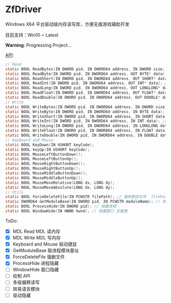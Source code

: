 # ZfDriver

Windows X64 平台驱动级内存读写库，方便无痕游戏辅助开发

目前支持：Win10 ~ Latest

**Warning**: Progressing Project...

[API](https://github.com/Zakiaatot/ZfDriver/blob/main/ZfDriver/ZfDriver.h):

```c
// Read
static BOOL ReadBytes(IN DWORD pid, IN DWORD64 address, IN DWORD size, OUT BYTE* data); // 读字节集: data需自己申请空间且确保空间大于size
static BOOL ReadByte(IN DWORD pid, IN DWORD64 address, OUT BYTE* data); // 读字节
static BOOL ReadShort(IN DWORD pid, IN DWORD64 address, OUT SHORT* data); // 读短整数
static BOOL ReadInt(IN DWORD pid, IN DWORD64 address, OUT INT* data); // 读整数
static BOOL ReadLong(IN DWORD pid, IN DWORD64 address, OUT LONGLONG* data); // 读长整数
static BOOL ReadFloat(IN DWORD pid, IN DWORD64 address, OUT FLOAT* data); // 读小数
static BOOL ReadDouble(IN DWORD pid, IN DWORD64 address, OUT DOUBLE* data); // 读双精度小数
// Write
static BOOL WriteBytes(IN DWORD pid, IN DWORD64 address, IN DWORD size, IN BYTE* data); // 写字节集: data为写入数据 确保一次写入小于1000字节
static BOOL WriteByte(IN DWORD pid, IN DWORD64 address, IN BYTE data); // 写字节
static BOOL WriteShort(IN DWORD pid, IN DWORD64 address, IN SHORT data); // 写短整数
static BOOL WriteInt(IN DWORD pid, IN DWORD64 address, IN INT data); // 写整数
static BOOL WriteLong(IN DWORD pid, IN DWORD64 address, IN LONGLONG data); // 写长整数
static BOOL WriteFloat(IN DWORD pid, IN DWORD64 address, IN FLOAT data); // 写小数
static BOOL WriteDouble(IN DWORD pid, IN DWORD64 address, IN DOUBLE data); // 写双精度小数
// Keyboard and Mouse
static BOOL KeyDown(IN USHORT keyCode);
static BOOL keyUp(IN USHORT keyCode);
static BOOL MouseLeftButtonDown();
static BOOL MouseLeftButtonUp();
static BOOL MouseRightButtonDown();
static BOOL MouseRightButtonUp();
static BOOL MouseMiddleButtonDown();
static BOOL MouseMiddleButtonUp();
static BOOL MouseMoveRelative(LONG dx, LONG dy);
static BOOL MouseMoveAbsolute(LONG dx, LONG dy);
// Utils
static BOOL ForceDeleteFile(IN PCWSTR filePath); // 强制删除文件  filePath 为宽字符路径  例如 L"C:\\123.exe"
static DWORD64 GetModuleBase(IN DWORD pid, IN PCWSTR moduleName); // 取进程模块基址
static BOOL ProcessHide(IN DWORD pid); // 隐藏进程
static BOOL WindowHide(IN HWND hwnd); // 隐藏窗口 反截图
```

ToDo:

- [x] MDL Read MDL 读内存
- [x] MDL Write MDL 写内存
- [x] Keyboard and Mouse 驱动键鼠
- [x] GetModuleBase 取进程模块基址
- [x] ForceDeleteFile 强删文件
- [x] ProcessHide 进程隐藏
- [ ] WindowHide 窗口隐藏
- [ ] 绘制 API
- [ ] 多级偏移读写
- [ ] 转易语言模块
- [ ] 驱动隐藏
